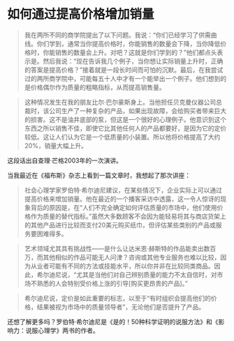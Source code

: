 # 如何通过提高价格增加销量

>我在两所不同的商学院提出了以下问题。我说：“你们已经学习了供需曲线。你们学到，通常当你提高价格时，你能销售的数量会下降，当你降低价格时，你能销售的数量会上升。对吧？这就是你们学到的？”他们都点头表示是。然后我说：“现在告诉我几个例子，当你想让实际销量上升时，正确的答案是提高价格？”接着就是一段长时间而可怕的沉默。最后，在我尝试过的两所商学院中，可能每五十人中才有一个能举出一个例子。他们想到的是价格偶尔作为质量的粗略指标，从而提高销售量。

>这种情况发生在我的朋友比尔·巴尔豪斯身上。当他担任贝克曼仪器公司总裁时，该公司生产了一种复杂的产品，如果出现故障，会给购买者带来巨大的损害。这不是油井底部的泵，但这是一个很好的心理例子。他意识到这个东西之所以销售不佳，即使它比其他任何人的产品都要好，是因为它的定价较低。这让人们认为它是一个低质量的小装置。所以他将价格提高了大约20%，销量大幅上升。

这段话出自查理·芒格2003年的一次演讲。

当我最近在《福布斯》杂志上看到一篇文章时，我想起了那次讲座：

>社会心理学家罗伯特·希尔迪尼建议，在某些情况下，企业实际上可以通过提高价格来增加销量。他在最近的一个播客采访中透露，这一令人惊讶的现象背后的原因是，在“人们不完全确定如何评估质量的市场中，他们使用价格作为质量的替代指标。”虽然大多数顾客不会因为能轻易将其与商店货架上的其他产品进行比较而支付20美元购买纸巾，但评估某些类别的产品或服务要困难得多。

>艺术领域尤其具有挑战性——是什么让达米恩·赫斯特的作品能卖出数百万，而其他相似的作品可能无人问津？咨询或其他专业服务也难以比较，因为从业者可能有不同的方法或技能水平，所以你并非在比较同类商品。因此，希尔迪尼说，“尤其是当他们对自己辨别质量的能力不太自信时，对市场不熟悉的人会特别受价格上涨的引导[购买更昂贵的产品]。”

>希尔迪尼说，定价是如此重要的标志，以至于“有时组织会提高他们的价格，结果被视为市场中的质量领导者”，无论他们是否提升了产品。

还想了解更多吗？罗伯特·希尔迪尼是《是的！50种科学证明的说服方法》和《影响力：说服心理学》两书的作者。